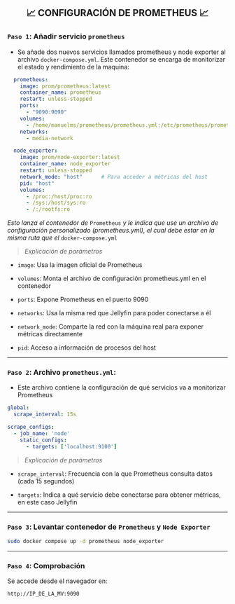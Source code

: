 <h2 align="center"> 📈 CONFIGURACIÓN DE PROMETHEUS 📈 </h2>

### `Paso 1`: Añadir servicio `prometheus`
- Se añade  dos nuevos servicios llamados prometheus y node exporter al archivo `docker-compose.yml`. Este contenedor se encarga de monitorizar el estado y rendimiento de la maquina:

```yaml
  prometheus:
    image: prom/prometheus:latest
    container_name: prometheus
    restart: unless-stopped
    ports:
      - "9090:9090"
    volumes:
      - /home/manuelms/prometheus/prometheus.yml:/etc/prometheus/prometheus.yml
    networks:
      - media-network

  node_exporter:
    image: prom/node-exporter:latest
    container_name: node_exporter
    restart: unless-stopped
    network_mode: "host"      # Para acceder a métricas del host
    pid: "host"
    volumes:
      - /proc:/host/proc:ro
      - /sys:/host/sys:ro
      - /:/rootfs:ro
```

*Esto lanza el contenedor de* `Prometheus` *y le indica que use un archivo de configuración personalizado (prometheus.yml), el cual debe estar en la misma ruta que el* `docker-compose.yml`

> *Explicación de parámetros*

- `image`: Usa la imagen oficial de Prometheus

- `volumes`: Monta el archivo de configuración prometheus.yml en el contenedor

- `ports`: Expone Prometheus en el puerto 9090

- `networks`: Usa la misma red que Jellyfin para poder conectarse a él

- `network_mode`: Comparte la red con la máquina real para exponer métricas directamente

- `pid`: Acceso a información de procesos del host

---

### `Paso 2`: Archivo `prometheus.yml`:

- Este archivo contiene la configuración de qué servicios va a monitorizar Prometheus

```yaml
global:
  scrape_interval: 15s

scrape_configs:
  - job_name: 'node'
    static_configs:
      - targets: ['localhost:9100']
```

> *Explicación de parámetros*

- `scrape_interval`: Frecuencia con la que Prometheus consulta datos (cada 15 segundos)

- `targets`: Indica a qué servicio debe conectarse para obtener métricas, en este caso Jellyfin

---

### `Paso 3`: Levantar contenedor de `Prometheus` y `Node Exporter`
  
```bash
sudo docker compose up -d prometheus node_exporter
```


---

### `Paso 4`: Comprobación
  
Se accede desde el navegador en: 

```bash
http://IP_DE_LA_MV:9090
```
